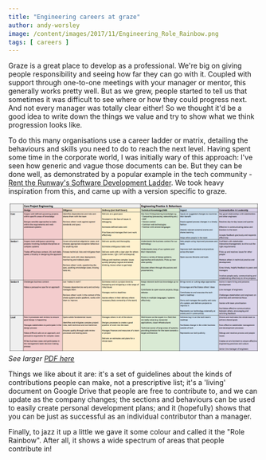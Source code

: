 ```yaml
---
title: "Engineering careers at graze"
author: andy-worsley
image: /content/images/2017/11/Engineering_Role_Rainbow.png
tags: [ careers ]
---
```


Graze is a great place to develop as a professional. We're big on giving people responsibility and seeing how far they can go with it. Coupled with support through one-to-one meetings with your manager or mentor, this generally works pretty well. But as we grew, people started to tell us that sometimes it was difficult to see where or how they could progress next. And not every manager was totally clear either! So we thought it'd be a good idea to write down the things we value and try to show what we think progression looks like.

To do this many organisations use a career ladder or matrix, detailing the behaviours and skills you need to do to reach the next level. Having spent some time in the corporate world, I was initially wary of this approach: I've seen how generic and vague those documents can be.  But they can be done well, as demonstrated by a popular example in the tech community - [Rent the Runway's Software Development Ladder](http://dresscode.renttherunway.com/blog/ladder "Rent The Runway's Software Development Ladder").  We took heavy inspiration from this, and came up with a version specific to graze.

![Engineering Role Rainbow](/content/images/2017/11/Engineering_Role_Rainbow.png)
*See larger [PDF here](/content/images/2017/11/Engineering_Role_Rainbow.pdf "PDF here")*

Things we like about it are: it's a set of guidelines about the kinds of contributions people can make, not a prescriptive list; it's a 'living' document on Google Drive that people are free to contribute to, and we can update as the company changes; the sections and behaviours can be used to easily create personal development plans; and it (hopefully) shows that you can be just as successful as an individual contributor than a manager.

Finally, to jazz it up a little we gave it some colour and called it the "Role Rainbow". After all, it shows a wide spectrum of areas that people contribute in!
